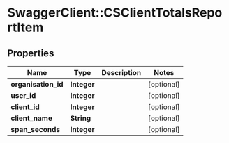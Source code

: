 # SwaggerClient::CSClientTotalsReportItem

## Properties
Name | Type | Description | Notes
------------ | ------------- | ------------- | -------------
**organisation_id** | **Integer** |  | [optional] 
**user_id** | **Integer** |  | [optional] 
**client_id** | **Integer** |  | [optional] 
**client_name** | **String** |  | [optional] 
**span_seconds** | **Integer** |  | [optional] 


